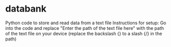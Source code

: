 # databank
Python code to store and read data from a text file
Instructions for setup:
Go into the code and replace "Enter the path of the text file here" with the path of the text file on your device (replace the backslash {\} to a slash {/} in the path)

